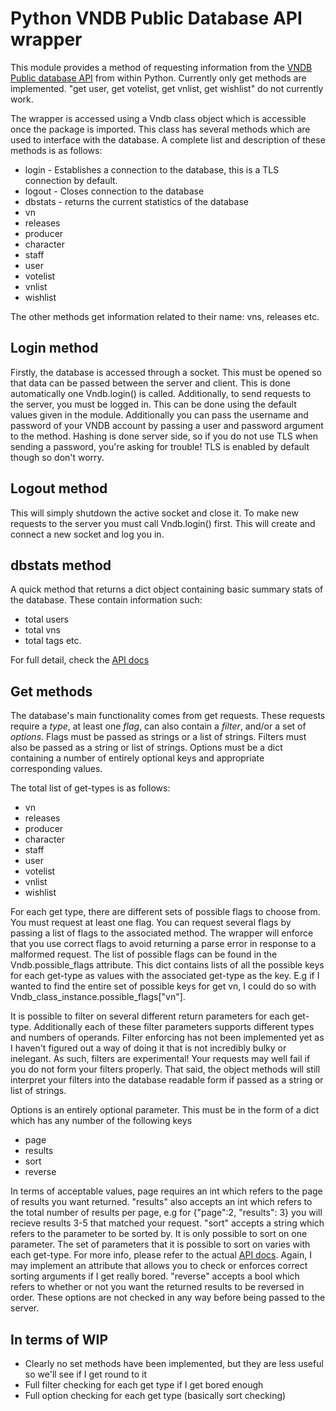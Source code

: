 # Python VNDB Public Database API wrapper

This module provides a method of requesting information from the [VNDB Public database API](https://vndb.org/d11) from within Python. Currently only get methods are implemented. "get user, get votelist, get vnlist, get wishlist" do not currently work.

The wrapper is accessed using a Vndb class object which is accessible once the package is imported. This class has several methods which are used to interface with the database. A complete list and description of these methods is as follows:

* login - Establishes a connection to the database, this is a TLS connection by default.
* logout - Closes connection to the database
* dbstats - returns the current statistics of the database
* vn
* releases 
* producer
* character
* staff
* user
* votelist
* vnlist
* wishlist

The other methods get information related to their name: vns, releases etc.

## Login method
Firstly, the database is accessed through a socket. This must be opened so that data can be passed between the server and client. This is done automatically one Vndb.login() is called. Additionally, to send requests to the server, you must be logged in. This can be done using the default values given in the module. Additionally you can pass the username and password of your VNDB account by passing a user and password argument to the method. Hashing is done server side, so if you do not use TLS when sending a password, you're asking for trouble! TLS is enabled by default though so don't worry.

## Logout method
This will simply shutdown the active socket and close it. To make new requests to the server you must call Vndb.login() first. This will create and connect a new socket and log you in.


## dbstats method
A quick method that returns a dict object containing basic summary stats of the database. These contain information such:
* total users
* total vns
* total tags
etc.

For full detail, check the [API docs](https://vndb.org/d11)


## Get methods
The database's main functionality comes from get requests. These requests require a *type*, at least one *flag*, can also contain a *filter*, and/or a set of *options*. Flags must be passed as strings or a list of strings. Filters must also be passed as a string or list of strings. Options must be a dict containing a number of entirely optional keys and appropriate corresponding values.

The total list of get-types is as follows:

* vn
* releases
* producer
* character
* staff
* user
* votelist
* vnlist
* wishlist

For each get type, there are different sets of possible flags to choose from. You must request at least one flag. You can request several flags by passing a list of flags to the associated method. The wrapper will enforce that you use correct flags to avoid returning a parse error in response to a malformed request. The list of possible flags can be found in the Vndb.possible_flags attribute. This dict contains lists of all the possible keys for each get-type as values with the associated get-type as the key. E.g if I wanted to find the entire set of possible keys for get vn, I could do so with Vndb_class_instance.possible_flags["vn"].

It is possible to filter on several different return parameters for each get-type. Additionally each of these filter parameters supports different types and numbers of operands. Filter enforcing has not been implemented yet as I haven't figured out a way of doing it that is not incredibly bulky or inelegant. As such, filters are experimental! Your requests may well fail if you do not form your filters properly. That said, the object methods will still interpret your filters into the database readable form if passed as a string or list of strings.

Options is an entirely optional parameter. This must be in the form of a dict which has any number of the following keys

* page
* results
* sort
* reverse

In terms of acceptable values, page requires an int which refers to the page of results you want returned. "results" also accepts an int which refers to the total number of results per page, e.g for {"page":2, "results": 3} you will recieve results 3-5 that matched your request. "sort" accepts a string which refers to the parameter to be sorted by. It is only possible to sort on one parameter. The set of parameters that it is possible to sort on varies with each get-type. For more info, please refer to the actual [API docs](https://vndb.org/d11). Again, I may implement an attribute that allows you to check or enforces correct sorting arguments if I get really bored. "reverse" accepts a bool which refers to whether or not you want the returned results to be reversed in order. These options are not checked in any way before being passed to the server.

## In terms of WIP
* Clearly no set methods have been implemented, but they are less useful so we'll see if I get round to it
* Full filter checking for each get type if I get bored enough
* Full option checking for each get type (basically sort checking)
